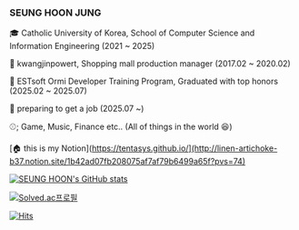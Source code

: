 ### SEUNG HOON JUNG

&#127891; Catholic University of Korea, School of Computer Science and Information Engineering (2021 ~ 2025)

&#128188; kwangjinpowert, Shopping mall production manager (2017.02 ~ 2020.02)

&#128188; ESTsoft Ormi Developer Training Program, Graduated with top honors (2025.02 ~ 2025.07)

&#128188; preparing to get a job (2025.07 ~)

⚾; Game, Music, Finance etc.. (All of things in the world &#128518;)

[🏠 this is my Notion](https://tentasys.github.io/](http://linen-artichoke-b37.notion.site/1b42ad07fb208075af7af79b6499a65f?pvs=74)


[![SEUNG HOON's GitHub stats](https://github-readme-stats.vercel.app/api?username=skoloks-10&theme=onedark)](https://github.com/anuraghazra/github-readme-stats)

[![Solved.ac프로필](http://mazassumnida.wtf/api/v2/generate_badge?boj=skoloks-10)](https://solved.ac/skoloks)



  <div>
	
  [![Hits](https://hits.seeyoufarm.com/api/count/incr/badge.svg?url=https%3A%2F%2Fgithub.com%2Ftentasys&count_bg=%23ECD4D4&title_bg=%23FFC7C7&icon=&icon_color=%23E7E7E7&title=hits&edge_flat=false)](https://hits.seeyoufarm.com)
	
  </div>
